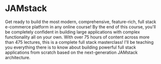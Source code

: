 # JAMstack
Get ready to build the most modern, comprehensive, feature-rich, full stack e-commerce platform in any online course! By the end of this course, you'll be completely confident in building large applications with complex functionality all on your own.  With over 75 hours of content across more than 475 lectures, this is a complete full stack masterclass! I'll be teaching you everything there is to know about building powerful full stack applications from scratch based on the next-generation JAMstack architecture.
